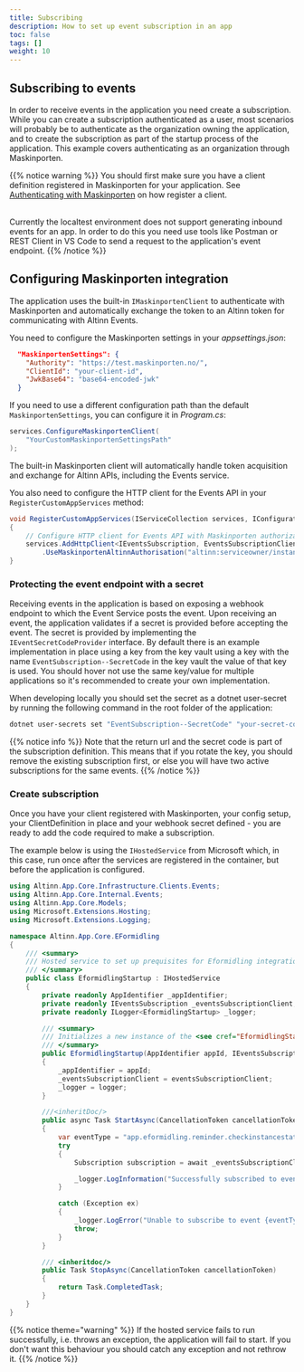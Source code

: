 ```yaml
---
title: Subscribing
description: How to set up event subscription in an app
toc: false
tags: []
weight: 10
---
```


## Subscribing to events
In order to receive events in the application you need create a subscription. While you can create a subscription authenticated as a user, most scenarios will probably be to authenticate as the organization owning the application, and to create the subscription as part of the startup process of the application. This example covers authenticating as an organization through Maskinporten.

{{% notice warning %}}
You should first make sure you have a client definition registered in Maskinporten for your application. See [Authenticating with Maskinporten](/api/authentication/maskinporten) on how register a client.<br><br>

Currently the localtest environment does not support generating inbound events for an app. In order to do this you need use tools like Postman or REST Client in VS Code to send a request to the application's event endpoint. 
{{% /notice %}}


## Configuring Maskinporten integration
The application uses the built-in `IMaskinportenClient` to authenticate with Maskinporten and automatically exchange the token to an Altinn token for communicating with Altinn Events.

You need to configure the Maskinporten settings in your _appsettings.json_:

```json
  "MaskinportenSettings": {
    "Authority": "https://test.maskinporten.no/",
    "ClientId": "your-client-id",
    "JwkBase64": "base64-encoded-jwk"
  }
```

If you need to use a different configuration path than the default `MaskinportenSettings`, you can configure it in _Program.cs_:

```csharp
services.ConfigureMaskinportenClient(
    "YourCustomMaskinportenSettingsPath"
);
```

The built-in Maskinporten client will automatically handle token acquisition and exchange for Altinn APIs, including the Events service.

You also need to configure the HTTP client for the Events API in your `RegisterCustomAppServices` method:

```csharp
void RegisterCustomAppServices(IServiceCollection services, IConfiguration config, IWebHostEnvironment env)
{
    // Configure HTTP client for Events API with Maskinporten authorization
    services.AddHttpClient<IEventsSubscription, EventsSubscriptionClient>()
        .UseMaskinportenAltinnAuthorisation("altinn:serviceowner/instances.read");
}
```

### Protecting the event endpoint with a secret
Receiving events in the application is based on exposing a webhook endpoint to which the Event Service posts the event. Upon receiving an event, the application validates if a secret is provided before accepting the event. The secret  is provided by implementing the `IEventSecretCodeProvider` interface. By default there is an example implementation in place using a key from the key vault using a key with the name `EventSubscription--SecretCode` in the key vault the value of that key is used. You should hover not use the same key/value for multiple applications so it's recommended to create your own implementation.

When developing locally you should set the secret as a dotnet user-secret by running the following command in the root folder of the application:

```bash
dotnet user-secrets set "EventSubscription--SecretCode" "your-secret-code"
```

{{% notice info %}}
Note that the return url and the secret code is part of the subscription definition. This means that if you rotate the key, you should remove the existing subscription first, or else you will have two active subscriptions for the same events.
{{% /notice %}}

### Create subscription
Once you have your client registered with Maskinporten, your config setup, your ClientDefinition in place and your webhook secret defined - you are ready to add the code required to make a subscription.

The example below is using the `IHostedService` from Microsoft which, in this case, run once after the services are registered in the container, but before the application is configured.

```csharp
using Altinn.App.Core.Infrastructure.Clients.Events;
using Altinn.App.Core.Internal.Events;
using Altinn.App.Core.Models;
using Microsoft.Extensions.Hosting;
using Microsoft.Extensions.Logging;

namespace Altinn.App.Core.EFormidling
{
    /// <summary>
    /// Hosted service to set up prequisites for Eformidling integration.
    /// </summary>
    public class EformidlingStartup : IHostedService
    {
        private readonly AppIdentifier _appIdentifier;
        private readonly IEventsSubscription _eventsSubscriptionClient;
        private readonly ILogger<EformidlingStartup> _logger;

        /// <summary>
        /// Initializes a new instance of the <see cref="EformidlingStartup"/> class.
        /// </summary>
        public EformidlingStartup(AppIdentifier appId, IEventsSubscription eventsSubscriptionClient, ILogger<EformidlingStartup> logger)
        {
            _appIdentifier = appId;
            _eventsSubscriptionClient = eventsSubscriptionClient;
            _logger = logger;
        }

        ///<inheritDoc/>
        public async Task StartAsync(CancellationToken cancellationToken)
        {
            var eventType = "app.eformidling.reminder.checkinstancestatus";
            try
            {
                Subscription subscription = await _eventsSubscriptionClient.AddSubscription(_appIdentifier.Org, _appIdentifier.App, eventType);

                _logger.LogInformation("Successfully subscribed to event {eventType} for app {appIdentifier}. Subscription {subscriptionId} is being used.", eventType, _appIdentifier, subscription.Id);
            }

            catch (Exception ex)
            {
                _logger.LogError("Unable to subscribe to event {eventType} for app {appIdentifier}. Received exception {exceptionMessage} with {stackTrace}", eventType, _appIdentifier, ex.Message, ex.StackTrace);
                throw;
            }
        }

        /// <inheritdoc/>
        public Task StopAsync(CancellationToken cancellationToken)
        {
            return Task.CompletedTask;
        }
    }
}

```
{{% notice theme="warning"  %}}
If the hosted service fails to run successfully, i.e. throws an exception, the application will fail to start. If you don't want this behaviour you should catch any exception and not rethrow it.
{{% /notice %}}
